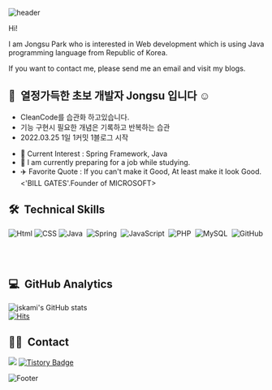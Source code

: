 ![header](https://capsule-render.vercel.app/api?type=Waving&color=timeGradient&height=250&section=header&text=Creative_Thinking🌠&animation=blink&fontSize=50&fontAlign=75&fontAlignY=40)
  

Hi!

I am Jongsu Park who is interested in Web development which is using Java programming language from Republic of Korea.

If you want to contact me, please send me an email and visit my blogs.

## 👋 &nbsp;열정가득한 초보 개발자 Jongsu 입니다 ☺️
- CleanCode를 습관화 하고있습니다.
- 기능 구현시 필요한 개념은 기록하고 반복하는 습관
- 2022.03.25 1일 1커밋 1블로그 시작 
<!-- - 2번의 삽질은 없다. 똑같은 문제로 헤매지 않도록 기록을 통해 경험 가득한 저만의 도서관을 만들고 있습니다. →  [![Tech Blog Badge](http://img.shields.io/badge/-Tech%20blog-black?style=flat-square&logo=github&link=https://sowon-dev.github.io/)](https://sowon-dev.github.io/) -->
- 🌱 Current Interest : Spring Framework, Java<br/>
- 🔭 I am currently preparing for a job while studying.<br/>
- ✈️ Favorite Quote : If you can't make it Good, At least make it look Good. <'BILL GATES'.Founder of MICROSOFT> <br/>


## 🛠 &nbsp;Technical Skills
![Html](https://img.shields.io/badge/html-E34F26?style=flat&logo=html5&logoColor=white)
![CSS](https://img.shields.io/badge/css-1572B6?style=flat&logo=css3&logoColor=white)
![Java](https://img.shields.io/badge/Java-007396?style=flat&logo=java&logoColor=white)&nbsp;
![Spring](https://img.shields.io/badge/Spring-6DB33F?style=flat&logo=Spring&logoColor=white)&nbsp;
![JavaScript](https://img.shields.io/badge/JavaScript-F7DF1E?style=flat&logo=JavaScript&logoColor=black)&nbsp;
![PHP](https://img.shields.io/badge/PHP-777BB4?style=flat&logo=PHP&logoColor=white)&nbsp;
![MySQL](https://img.shields.io/badge/MySQL-4479A1?style=flat&logo=MySQL&logoColor=white)&nbsp;
![GitHub](https://img.shields.io/badge/-GitHub-05122A?style=flat&logo=github)&nbsp;
<!-- ![React](https://img.shields.io/badge/React-34d2eb?style=flat&logo=react&logoColor=white)&nbsp; -->
<!-- ![MariaDB](https://img.shields.io/badge/MariaDB-003545?style=flat&logo=MariaDB&logoColor=white)&nbsp; -->
<!-- ![Git](https://img.shields.io/badge/Git-f05032?style=flat&logo=Git&logoColor=white)&nbsp; -->
<br/>


## 💻 &nbsp;GitHub Analytics
![jskami's GitHub stats](https://github-readme-stats.vercel.app/api?username=jskami&show_icons=true&theme=algolia)
<br/>
[![Hits](https://hits.seeyoufarm.com/api/count/incr/badge.svg?url=https%3A%2F%2Fgithub.com%2Fjskami%2Fhit-counter&count_bg=%23EF7E7E&title_bg=%23555555&icon=&icon_color=%23E7E7E7&title=hits&edge_flat=false)](https://hits.seeyoufarm.com)


## 🤝🏻 &nbsp;Contact
<a href="mailto:jskami01@gmail.com"><img src="https://img.shields.io/badge/Gmail-D14836?style=flat&logo=Gmail&logoColor=white"/></a>
[![Tistory Badge](https://img.shields.io/badge/Tech%20Blog-FF4747?style=flat&logoColor=white)](https://jskami.tistory.com/)
<!-- [![Tech Blog Badge](http://img.shields.io/badge/-Tech%20blog-black?style=flat-square&logo=github&link=https://sowon-dev.github.io/)](https://sowon-dev.github.io/) -->


<!--
[![Top Langs](https://github-readme-stats.vercel.app/api/top-langs/?username=sowon-dev&layout=compact&theme=algolia)](https://github.com/anuraghazra/github-readme-stats)
-->
![Footer](https://capsule-render.vercel.app/api?type=waving&color=auto&height=200&section=footer)
